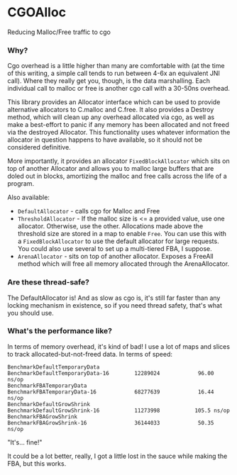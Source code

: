 # CGOAlloc

Reducing Malloc/Free traffic to cgo

### Why?

Cgo overhead is a little higher than many are comfortable with (at the time of this writing, a simple call tends to run between 4-6x an equivalent JNI call). Where they really get you, though, is the data marshalling. Each individual call to malloc or free is another cgo call with a 30-50ns overhead.

This library provides an Allocator interface which can be used to provide alternative allocators to C.malloc and C.free.  It also provides a Destroy method, which will clean up any overhead allocated via cgo, as well as make a best-effort to panic if any memory has been allocated and not freed via the destroyed Allocator.  This functionality uses whatever information the allocator in question happens to have available, so it should not be considered definitive.  

More importantly, it provides an allocator `FixedBlockAllocator` which sits on top of another Allocator and allows you to malloc large buffers that are doled out in blocks, amortizing the malloc and free calls across the life of a program.

Also available:

* `DefaultAllocator` - calls cgo for Malloc and Free
* `ThresholdAllocator` - If the malloc size is <= a provided value, use one allocator.  Otherwise, use the other.  Allocations made above the threshold size are stored in a map to enable `Free`. You can use this with a `FixedBlockAllocator` to use the default allocator for large requests.  You could also use several to set up a multi-tiered FBA, I suppose. 
* `ArenaAllocator` - sits on top of another allocator.  Exposes a FreeAll method which will free all memory allocated through the ArenaAllocator.

### Are these thread-safe?

The DefaultAllocator is! And as slow as cgo is, it's still far faster than any locking mechanism in existence, so if you need thread safety, that's what you should use.

### What's the performance like?

In terms of memory overhead, it's kind of bad! I use a lot of maps and slices to track allocated-but-not-freed data.  In terms of speed:

```
BenchmarkDefaultTemporaryData
BenchmarkDefaultTemporaryData-16    	12289024	        96.00 ns/op
BenchmarkFBATemporaryData
BenchmarkFBATemporaryData-16        	68277639	        16.44 ns/op
BenchmarkDefaultGrowShrink
BenchmarkDefaultGrowShrink-16       	11273998	       105.5 ns/op
BenchmarkFBAGrowShrink
BenchmarkFBAGrowShrink-16           	36144033	        50.35 ns/op
```

"It's... fine!"

It could be a lot better, really, I got a little lost in the sauce while making the FBA, but this works.